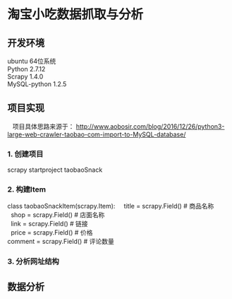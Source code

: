# 淘宝小吃数据抓取与分析

## 开发环境  
ubuntu 64位系统  
Python 2.7.12  
Scrapy 1.4.0  
MySQL-python 1.2.5

## 项目实现

    项目具体思路来源于： http://www.aobosir.com/blog/2016/12/26/python3-large-web-crawler-taobao-com-import-to-MySQL-database/
 
### 1. 创建项目  
scrapy startproject taobaoSnack
### 2. 构建Item  
class taobaoSnackItem(scrapy.Item):  
    title = scrapy.Field() # 商品名称  
    shop = scrapy.Field() # 店面名称  
    link = scrapy.Field() # 链接  
    price = scrapy.Field() # 价格  
    comment = scrapy.Field() # 评论数量  
          
### 3. 分析网址结构


## 数据分析
